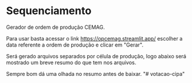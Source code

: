 # Sequenciamento

Gerador de ordem de produção CEMAG. 

Para usar basta acessar o link https://opcemag.streamlit.app/ escolher a data referente a ordem de produção e clicar em "Gerar".

Será gerado arquivos separados por célula de produção, logo abaixo será mostrado um breve resumo do que tem nos arquivos. 

Sempre bom dá uma olhada no resumo antes de baixar.
"# votacao-cipa" 
